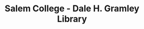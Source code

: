 ---
layout: repo
title: "Salem College - Dale H. Gramley Library"
id: 5803
permalink: repos/5803/
---